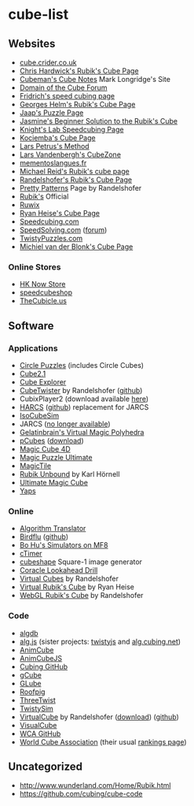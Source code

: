 # cube-list

## Websites

- [cube.crider.co.uk](http://cube.crider.co.uk/)
- [Chris Hardwick's Rubik's Cube Page](http://www.speedcubing.com/chris/)
- [Cubeman's Cube Notes](http://www.cubeman.org/cubeman.html) Mark Longridge's Site
- [Domain of the Cube Forum](http://cubezzz.dyndns.org/drupal/)
- [Fridrich's speed cubing page](http://www.ws.binghamton.edu/fridrich/cube.html)
- [Georges Helm's Rubik's Cube Page](http://cube.helm.lu/)
- [Jaap's Puzzle Page](https://www.jaapsch.net/puzzles/)
- [Jasmine's Beginner Solution to the Rubik's Cube](http://peter.stillhq.com/jasmine/rubikscubesolution.html)
- [Knight's Lab Speedcubing Page](http://www.knightslab.org/speedcubing)
- [Kociemba's Cube Page](http://www.kociemba.org/cube.htm)
- [Lars Petrus's Method](http://lar5.com/cube/index.html)
- [Lars Vandenbergh's CubeZone](http://www.cubezone.be/)
- [mementoslangues.fr](http://mementoslangues.fr/index.php?0=CubeDesign)
- [Michael Reid's Rubik's cube page](http://www.cflmath.com/Rubik/index.html)
- [Randelshofer's Rubik's Cube Page](http://www.randelshofer.ch/rubik/index.html)
- [Pretty Patterns](http://www.randelshofer.ch/rubik/patterns/A200.01.html) Page by Randelshofer
- [Rubik's](https://www.rubiks.com/) Official
- [Ruwix](https://ruwix.com/)
- [Ryan Heise's Cube Page](http://www.ryanheise.com/cube/)
- [Speedcubing.com](http://www.speedcubing.com/)
- [SpeedSolving.com](https://www.speedsolving.com/) ([forum](https://www.speedsolving.com/forum/))
- [TwistyPuzzles.com](http://www.twistypuzzles.com/)
- [Michiel van der Blonk's Cube Page](http://www.vanderblonk.com/)

### Online Stores

- [HK Now Store](http://www.hknowstore.com/)
- [speedcubeshop](https://speedcubeshop.com/)
- [TheCubicle.us](https://thecubicle.us/)

## Software

### Applications

- [Circle Puzzles](http://twistypuzzles.com/forum/viewtopic.php?f=1&t=20285) (includes Circle Cubes)
- [Cube2.1](http://www.twistypuzzles.com/forum/viewtopic.php?f=1&t=25802&p=303987&#p303987)
- [Cube Explorer](http://www.kociemba.org/cube.htm)
- [CubeTwister](http://www.randelshofer.ch/cubetwister/index.html) by Randelshofer ([github](https://github.com/wrandelshofer/CubeTwister))
- CubixPlayer2 (download available [here](http://www.twistypuzzles.com/~sandy/forum/viewtopic.php?f=1&t=24876))
- [HARCS](https://www.speedsolving.com/forum/threads/harcs-jarcs-replacement-cube-solver.63241/) ([github](https://github.com/mDiPalma/HARCS)) replacement for JARCS
- [IsoCubeSim](http://mzrg.com/java/IsoCubeSim/index.shtml)
- JARCS ([no longer available](https://www.speedsolving.com/forum/threads/just-another-rubiks-cube-solver.9229/page-2))
- [Gelatinbrain's Virtual Magic Polyhedra](http://users.skynet.be/moz071262/Applets/Magic%20Polyhedra/)
- [pCubes](http://www.twistypuzzles.com/forum/viewtopic.php?f=1&t=27054) ([download](http://pmetro.su/pCubes.zip))
- [Magic Cube 4D](http://superliminal.com/cube/cube.htm)
- [Magic Puzzle Ultimate](http://astr73.narod.ru/MPUlt/MPUlt.html)
- [MagicTile](http://roice3.org/magictile/)
- [Rubik Unbound](http://www.javaonthebrain.com/java/rubik/) by Karl Hörnell
- [Ultimate Magic Cube](http://www.ultimatemagiccube.com/)
- [Yaps](http://twistypuzzles.com/forum/viewtopic.php?f=1&p=280283)

### Online

- [Algorithm Translator](http://cube.crider.co.uk/algtrans.html)
- [Birdflu](http://birdflu.lar5.com/) ([github](https://github.com/larspetrus/Birdflu))
- [Bo Hu's Simulators on MF8](http://www.mf8-china.com/java/hubo/Mftools.html)
- [cTimer](http://www.ctimer.co.uk/)
- [cubeshape](https://github.com/sp3ctum/cubeshape) Square-1 image generator
- [Coracle Lookahead Drill](http://cube.crider.co.uk/coracle.html)
- [Virtual Cubes](http://www.randelshofer.ch/rubik/virtual_cubes/rubik/instructions/instructions.html) by Randelshofer
- [Virtual Rubik's Cube](http://www.ryanheise.com/cube/speed.html) by Ryan Heise
- [WebGL Rubik's Cube](http://www.randelshofer.ch/webgl/rubikscube/) by Randelshofer

### Code

- [algdb](https://github.com/Cride5/algdb)
- [alg.js](https://github.com/cubing/alg.js) (sister projects: [twistyjs](https://github.com/cubing/twisty.js) and [alg.cubing.net](https://github.com/cubing/alg.cubing.net))
- [AnimCube](http://software.rubikscube.info/AnimCube/)
- [AnimCubeJS](https://github.com/cubing/AnimCubeJS)
- [Cubing GitHub](https://github.com/cubing)
- [gCube](https://github.com/molarmanful/gCube)
- [GLube](http://rubikscubealgorithms.com/scripts/index.php?type=solver&stickers=PLL&alg=RU-RURURU-R-U-R2&alg1=R2L2U2R2L2&stickers1=F2L&stickers2=F2L&stickers4=FULL)
- [Roofpig](https://github.com/larspetrus/Roofpig)
- [ThreeTwist](https://github.com/mikebolt/ThreeTwist)
- [TwistySim](http://cube.crider.co.uk/twistysim.html)
- [VirtualCube](http://www.randelshofer.ch/cubetwister/virtualcubejs/index.html) by Randelshofer ([download](http://www.randelshofer.ch/cubetwister/index.html)) ([github](https://github.com/wrandelshofer/VirtualCube))
- [VisualCube](http://cube.crider.co.uk/visualcube.php)
- [WCA GitHub](https://github.com/thewca)
- [World Cube Association](https://www.worldcubeassociation.org/) (their usual [rankings page](https://www.worldcubeassociation.org/results/events.php))

## Uncategorized

- http://www.wunderland.com/Home/Rubik.html
- https://github.com/cubing/cube-code
